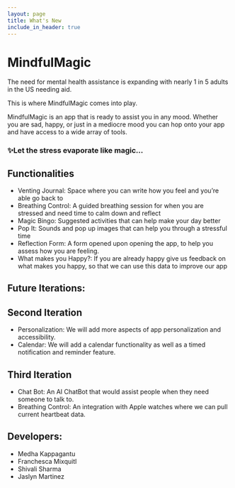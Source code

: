 ```yaml
---
layout: page
title: What's New
include_in_header: true
---
```


# MindfulMagic 

The need for mental health assistance is expanding with nearly 1 in 5 adults in the US needing aid. 

This is where MindfulMagic comes into play. 

MindfulMagic is an app that is ready to assist you in any mood. Whether you are sad, happy, or just in a mediocre mood you can hop onto your app and have access to a wide array of tools.
### ✨Let the stress evaporate like magic...

## Functionalities

- Venting Journal: Space where you can write how you feel and you’re able go back to
- Breathing Control: A guided breathing session for when you are stressed and need time to calm down and reflect
- Magic Bingo: Suggested activities that can help make your day better
- Pop It: Sounds and pop up images that can help you through a stressful time 
- Reflection Form: A form opened upon opening the app, to help you assess how you are feeling. 
- What makes you Happy?: If you are already happy give us feedback on what makes you happy, so that we can use this data to improve our app

## Future Iterations:

## Second Iteration
- Personalization: We will add more aspects of app personalization and accessibility.
- Calendar: We will add a calendar functionality as well as a timed notification and reminder feature. 

## Third Iteration
- Chat Bot: An AI ChatBot that would assist people when they need someone to talk to.
- Breathing Control: An integration with Apple watches where we can pull current heartbeat data.


## Developers:

- Medha Kappagantu
- Franchesca Mixquitl
- Shivali Sharma
- Jaslyn Martinez
 


